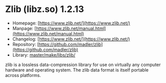 # Zlib (libz.so) 1.2.13
 - Homepage: [https://www.zlib.net/](https://www.zlib.net/)
 - Manpage: [https://www.zlib.net/manual.html](https://www.zlib.net/manual.html)
 - Changelog: [https://www.zlib.net/](https://www.zlib.net/)
 - Repository: [https://github.com/madler/zlib](https://github.com/madler/zlib)
 - Library: [master/make/libs/zlib/](https://github.com/Freetz-NG/freetz-ng/tree/master/make/libs/zlib/)

zlib is a lossless data-compression library for use on virtually any computer hardware and operating system. The zlib data format is itself portable across platforms.
